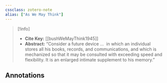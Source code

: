 ```yaml
---
cssclass: zotero-note
alias: ["As We May Think"]
---
```


> [!info]
> - **Cite Key:** [[bushWeMayThink1945]]
> - **Abstract:** “Consider a future device …&nbsp;&nbsp;in which an individual stores all his books, records, and communications, and which is mechanized so that it may be consulted with exceeding speed and flexibility. It is an enlarged intimate supplement to his memory.”

## Annotations

